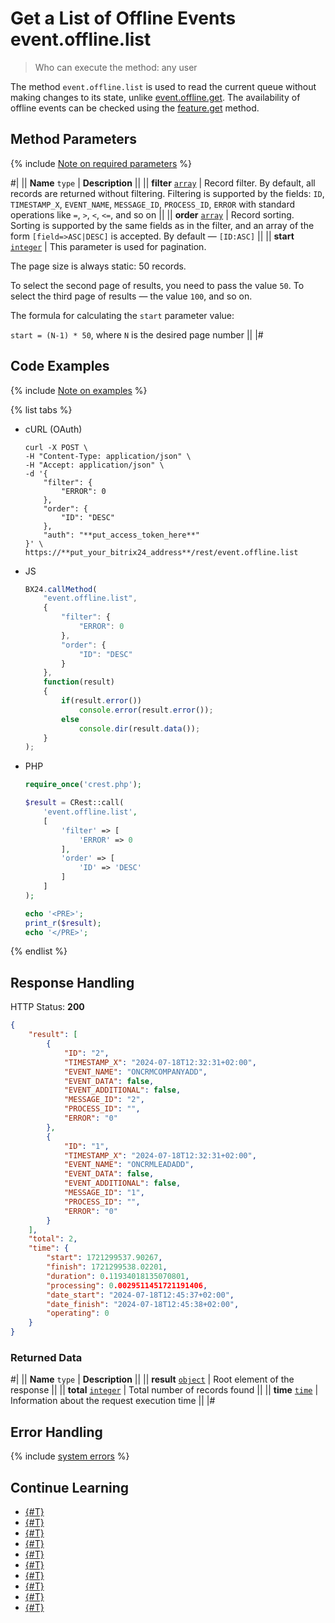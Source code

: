 # Get a List of Offline Events event.offline.list

> Who can execute the method: any user

The method `event.offline.list` is used to read the current queue without making changes to its state, unlike [event.offline.get](./event-offline-get.md). The availability of offline events can be checked using the [feature.get](../common/system/feature-get.md) method.

## Method Parameters

{% include [Note on required parameters](../../_includes/required.md) %}

#|
|| **Name**
`type` | **Description** ||
|| **filter**
[`array`](../data-types.md) | Record filter. By default, all records are returned without filtering. Filtering is supported by the fields: `ID`, `TIMESTAMP_X`, `EVENT_NAME`, `MESSAGE_ID`, `PROCESS_ID`, `ERROR` with standard operations like `=`, `>`, `<`, `<=`, and so on ||
|| **order**
[`array`](../data-types.md) | Record sorting. Sorting is supported by the same fields as in the filter, and an array of the form `[field=>ASC|DESC]` is accepted. By default — `[ID:ASC]` ||
|| **start**
[`integer`](../data-types.md) | This parameter is used for pagination.

The page size is always static: 50 records.

To select the second page of results, you need to pass the value `50`. To select the third page of results — the value `100`, and so on.

The formula for calculating the `start` parameter value:

`start = (N-1) * 50`, where `N` is the desired page number ||
|#

## Code Examples

{% include [Note on examples](../../_includes/examples.md) %}

{% list tabs %}

- cURL (OAuth)

    ```curl
    curl -X POST \
    -H "Content-Type: application/json" \
    -H "Accept: application/json" \
    -d '{
        "filter": {
            "ERROR": 0
        },
        "order": {
            "ID": "DESC"
        },
        "auth": "**put_access_token_here**"
    }' \
    https://**put_your_bitrix24_address**/rest/event.offline.list
    ```

- JS

    ```js
    BX24.callMethod(
        "event.offline.list",
        {
            "filter": {
                "ERROR": 0
            },
            "order": {
                "ID": "DESC"
            }
        },
        function(result)
        {
            if(result.error())
                console.error(result.error());
            else
                console.dir(result.data());
        }
    );
    ```

- PHP

    ```php
    require_once('crest.php');

    $result = CRest::call(
        'event.offline.list',
        [
            'filter' => [
                'ERROR' => 0
            ],
            'order' => [
                'ID' => 'DESC'
            ]
        ]
    );

    echo '<PRE>';
    print_r($result);
    echo '</PRE>';
    ```

{% endlist %}

## Response Handling

HTTP Status: **200**

```json
{
    "result": [
        {
            "ID": "2",
            "TIMESTAMP_X": "2024-07-18T12:32:31+02:00",
            "EVENT_NAME": "ONCRMCOMPANYADD",
            "EVENT_DATA": false,
            "EVENT_ADDITIONAL": false,
            "MESSAGE_ID": "2",
            "PROCESS_ID": "",
            "ERROR": "0"
        },
        {
            "ID": "1",
            "TIMESTAMP_X": "2024-07-18T12:32:31+02:00",
            "EVENT_NAME": "ONCRMLEADADD",
            "EVENT_DATA": false,
            "EVENT_ADDITIONAL": false,
            "MESSAGE_ID": "1",
            "PROCESS_ID": "",
            "ERROR": "0"
        }
    ],
    "total": 2,
    "time": {
        "start": 1721299537.90267,
        "finish": 1721299538.02201,
        "duration": 0.11934018135070801,
        "processing": 0.0029511451721191406,
        "date_start": "2024-07-18T12:45:37+02:00",
        "date_finish": "2024-07-18T12:45:38+02:00",
        "operating": 0
    }
}
```

### Returned Data

#|
|| **Name**
`type` | **Description** ||
|| **result**
[`object`](../data-types.md) | Root element of the response ||
|| **total**
[`integer`](../data-types.md) | Total number of records found ||
|| **time**
[`time`](../data-types.md) | Information about the request execution time ||
|#

## Error Handling

{% include [system errors](../../_includes/system-errors.md) %}

## Continue Learning

- [{#T}](./events.md)
- [{#T}](./event-bind.md)
- [{#T}](./event-get.md)
- [{#T}](./event-unbind.md)
- [{#T}](./safe-event-handlers.md)
- [{#T}](./offline-events.md)
- [{#T}](./event-offline-get.md)
- [{#T}](./event-offline-clear.md)
- [{#T}](./event-offline-error.md)
- [{#T}](./on-offline-event.md)